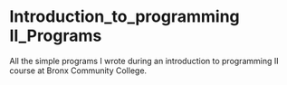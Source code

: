 # Introduction_to_programming II_Programs
All the simple programs I wrote during an introduction to programming II course at Bronx Community College.
